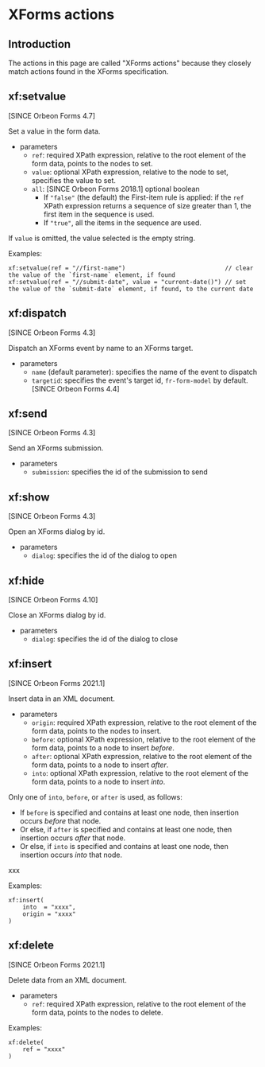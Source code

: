 # XForms actions



## Introduction

The actions in this page are called "XForms actions" because they closely match actions found in the XForms specification.

## xf:setvalue

[SINCE Orbeon Forms 4.7]

Set a value in the form data.

- parameters
    - `ref`: required XPath expression, relative to the root element of the form data, points to the nodes to set.
    - `value`: optional XPath expression, relative to the node to set, specifies the value to set.
    - `all`: [SINCE Orbeon Forms 2018.1] optional boolean
        - If `"false"` (the default) the First-item rule is applied: if the `ref` XPath expression returns a sequence of size greater than 1, the first item in the sequence is used.
        - If `"true"`, all the items in the sequence are used.

If `value` is omitted, the value selected is the empty string.

Examples:

```xpath
xf:setvalue(ref = "//first-name")                            // clear the value of the `first-name` element, if found
xf:setvalue(ref = "//submit-date", value = "current-date()") // set the value of the `submit-date` element, if found, to the current date
```

## xf:dispatch

[SINCE Orbeon Forms 4.3]

Dispatch an XForms event by name to an XForms target.

- parameters
    - `name` (default parameter): specifies the name of the event to dispatch
    - `targetid`: specifies the event's target id,  `fr-form-model` by default. [SINCE Orbeon Forms 4.4]

## xf:send

[SINCE Orbeon Forms 4.3]

Send an XForms submission.

- parameters
    - `submission`: specifies the id of the submission to send

## xf:show

[SINCE Orbeon Forms 4.3]

Open an XForms dialog by id.

- parameters
    - `dialog`: specifies the id of the dialog to open

## xf:hide

[SINCE Orbeon Forms 4.10]

Close an XForms dialog by id.

- parameters
    - `dialog`: specifies the id of the dialog to close

## xf:insert

[SINCE Orbeon Forms 2021.1]

Insert data in an XML document.

- parameters
    - `origin`: required XPath expression, relative to the root element of the form data, points to the nodes to insert.
    - `before`: optional XPath expression, relative to the root element of the form data, points to a node to insert *before*.
    - `after`: optional XPath expression, relative to the root element of the form data, points to a node to insert *after*.
    - `into`: optional XPath expression, relative to the root element of the form data, points to a node to insert *into*.

Only one of `into`, `before`, or `after` is used, as follows:

- If `before` is specified and contains at least one node, then insertion occurs *before* that node.
- Or else, if `after` is specified and contains at least one node, then insertion occurs *after* that node.
- Or else, if `into` is specified and contains at least one node, then insertion occurs *into* that node.

xxx

Examples:

```xpath
xf:insert(
    into  = "xxxx",
    origin = "xxxx"
)
```

## xf:delete

[SINCE Orbeon Forms 2021.1]

Delete data from an XML document.

- parameters
    - `ref`: required XPath expression, relative to the root element of the form data, points to the nodes to delete.

Examples:

```xpath
xf:delete(
    ref = "xxxx"
)
```